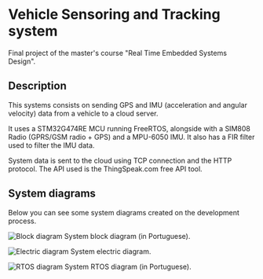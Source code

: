 # Vehicle Sensoring and Tracking system
 Final project of the master's course "Real Time Embedded Systems Design".
 
 ## Description
This systems consists on sending GPS and IMU (acceleration and angular velocity) data from a vehicle to a cloud server.
 
It uses a STM32G474RE MCU running FreeRTOS, alongside with a SIM808 Radio (GPRS/GSM radio + GPS) and a MPU-6050 IMU. It also has a FIR filter used to filter the IMU data.

System data is sent to the cloud using TCP connection and the HTTP protocol. The API used is the ThingSpeak.com free API tool.

## System diagrams
Below you can see some system diagrams created on the development process.

![Block diagram](https://imgur.com/YsqunT8)
System block diagram (in Portuguese).

![Electric diagram](https://imgur.com/pMMgvs7)
System electric diagram.

![RTOS diagram](https://imgur.com/LcaBK3j)
System RTOS diagram (in Portuguese).
